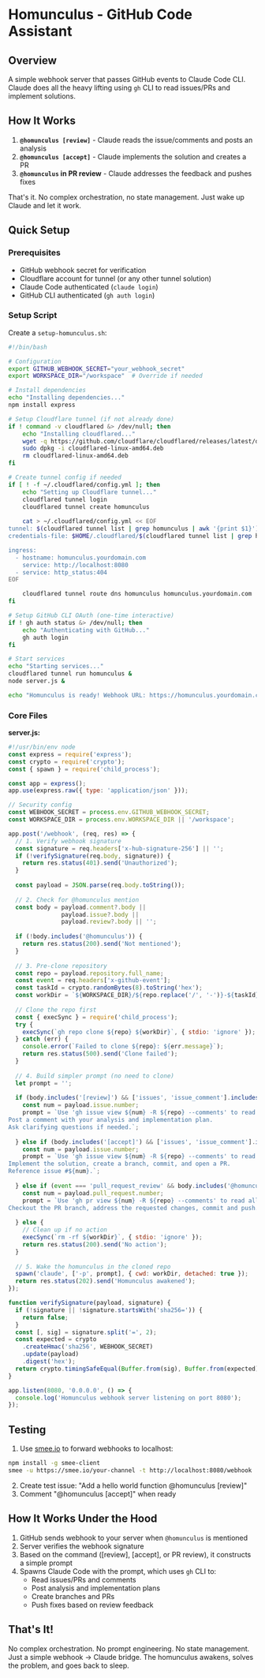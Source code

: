# Homunculus - GitHub Code Assistant

## Overview

A simple webhook server that passes GitHub events to Claude Code CLI. Claude does all the heavy lifting using `gh` CLI to read issues/PRs and implement solutions.

## How It Works

1. **`@homunculus [review]`** - Claude reads the issue/comments and posts an analysis
2. **`@homunculus [accept]`** - Claude implements the solution and creates a PR  
3. **`@homunculus` in PR review** - Claude addresses the feedback and pushes fixes

That's it. No complex orchestration, no state management. Just wake up Claude and let it work.

## Quick Setup

### Prerequisites
- GitHub webhook secret for verification
- Cloudflare account for tunnel (or any other tunnel solution)
- Claude Code authenticated (`claude login`)
- GitHub CLI authenticated (`gh auth login`)

### Setup Script

Create a `setup-homunculus.sh`:

```bash
#!/bin/bash

# Configuration
export GITHUB_WEBHOOK_SECRET="your_webhook_secret"
export WORKSPACE_DIR="/workspace"  # Override if needed

# Install dependencies
echo "Installing dependencies..."
npm install express

# Setup Cloudflare tunnel (if not already done)
if ! command -v cloudflared &> /dev/null; then
    echo "Installing cloudflared..."
    wget -q https://github.com/cloudflare/cloudflared/releases/latest/download/cloudflared-linux-amd64.deb
    sudo dpkg -i cloudflared-linux-amd64.deb
    rm cloudflared-linux-amd64.deb
fi

# Create tunnel config if needed
if [ ! -f ~/.cloudflared/config.yml ]; then
    echo "Setting up Cloudflare tunnel..."
    cloudflared tunnel login
    cloudflared tunnel create homunculus
    
    cat > ~/.cloudflared/config.yml << EOF
tunnel: $(cloudflared tunnel list | grep homunculus | awk '{print $1}')
credentials-file: $HOME/.cloudflared/$(cloudflared tunnel list | grep homunculus | awk '{print $1}').json

ingress:
  - hostname: homunculus.yourdomain.com
    service: http://localhost:8080
  - service: http_status:404
EOF

    cloudflared tunnel route dns homunculus homunculus.yourdomain.com
fi

# Setup GitHub CLI OAuth (one-time interactive)
if ! gh auth status &> /dev/null; then
    echo "Authenticating with GitHub..."
    gh auth login
fi

# Start services
echo "Starting services..."
cloudflared tunnel run homunculus &
node server.js &

echo "Homunculus is ready! Webhook URL: https://homunculus.yourdomain.com/webhook"
```

### Core Files

**server.js:**
```javascript
#!/usr/bin/env node
const express = require('express');
const crypto = require('crypto');
const { spawn } = require('child_process');

const app = express();
app.use(express.raw({ type: 'application/json' }));

// Security config
const WEBHOOK_SECRET = process.env.GITHUB_WEBHOOK_SECRET;
const WORKSPACE_DIR = process.env.WORKSPACE_DIR || '/workspace';

app.post('/webhook', (req, res) => {
  // 1. Verify webhook signature
  const signature = req.headers['x-hub-signature-256'] || '';
  if (!verifySignature(req.body, signature)) {
    return res.status(401).send('Unauthorized');
  }
  
  const payload = JSON.parse(req.body.toString());
  
  // 2. Check for @homunculus mention
  const body = payload.comment?.body || 
               payload.issue?.body || 
               payload.review?.body || '';
  
  if (!body.includes('@homunculus')) {
    return res.status(200).send('Not mentioned');
  }
  
  // 3. Pre-clone repository
  const repo = payload.repository.full_name;
  const event = req.headers['x-github-event'];
  const taskId = crypto.randomBytes(8).toString('hex');
  const workDir = `${WORKSPACE_DIR}/${repo.replace('/', '-')}-${taskId}`;
  
  // Clone the repo first
  const { execSync } = require('child_process');
  try {
    execSync(`gh repo clone ${repo} ${workDir}`, { stdio: 'ignore' });
  } catch (err) {
    console.error(`Failed to clone ${repo}: ${err.message}`);
    return res.status(500).send('Clone failed');
  }
  
  // 4. Build simpler prompt (no need to clone)
  let prompt = '';
  
  if (body.includes('[review]') && ['issues', 'issue_comment'].includes(event)) {
    const num = payload.issue.number;
    prompt = `Use 'gh issue view ${num} -R ${repo} --comments' to read the issue and all comments.
Post a comment with your analysis and implementation plan.
Ask clarifying questions if needed.`;
    
  } else if (body.includes('[accept]') && ['issues', 'issue_comment'].includes(event)) {
    const num = payload.issue.number;
    prompt = `Use 'gh issue view ${num} -R ${repo} --comments' to read the issue and discussion.
Implement the solution, create a branch, commit, and open a PR.
Reference issue #${num}.`;
    
  } else if (event === 'pull_request_review' && body.includes('@homunculus')) {
    const num = payload.pull_request.number;
    prompt = `Use 'gh pr view ${num} -R ${repo} --comments' to read all review feedback.
Checkout the PR branch, address the requested changes, commit and push.`;
    
  } else {
    // Clean up if no action
    execSync(`rm -rf ${workDir}`, { stdio: 'ignore' });
    return res.status(200).send('No action');
  }
  
  // 5. Wake the homunculus in the cloned repo
  spawn('claude', ['-p', prompt], { cwd: workDir, detached: true });
  return res.status(202).send('Homunculus awakened');
});

function verifySignature(payload, signature) {
  if (!signature || !signature.startsWith('sha256=')) {
    return false;
  }
  const [, sig] = signature.split('=', 2);
  const expected = crypto
    .createHmac('sha256', WEBHOOK_SECRET)
    .update(payload)
    .digest('hex');
  return crypto.timingSafeEqual(Buffer.from(sig), Buffer.from(expected));
}

app.listen(8080, '0.0.0.0', () => {
  console.log('Homunculus webhook server listening on port 8080');
});
```

## Testing

1. Use [smee.io](https://smee.io) to forward webhooks to localhost:
```bash
npm install -g smee-client
smee -u https://smee.io/your-channel -t http://localhost:8080/webhook
```

2. Create test issue: "Add a hello world function @homunculus [review]"
3. Comment "@homunculus [accept]" when ready

## How It Works Under the Hood

1. GitHub sends webhook to your server when `@homunculus` is mentioned
2. Server verifies the webhook signature
3. Based on the command ([review], [accept], or PR review), it constructs a simple prompt
4. Spawns Claude Code with the prompt, which uses `gh` CLI to:
   - Read issues/PRs and comments
   - Post analysis and implementation plans
   - Create branches and PRs
   - Push fixes based on review feedback

## That's It!

No complex orchestration. No prompt engineering. No state management. Just a simple webhook → Claude bridge. The homunculus awakens, solves the problem, and goes back to sleep.
